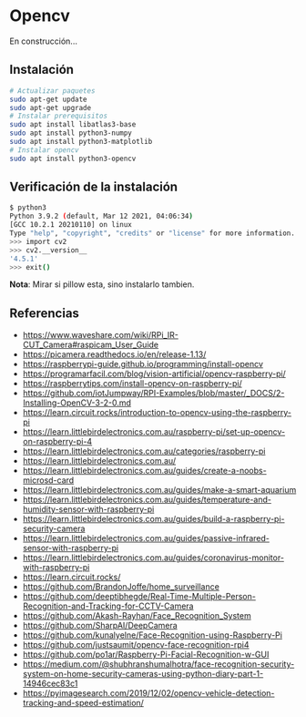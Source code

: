 
# Opencv

En construcción...

## Instalación



```bash
# Actualizar paquetes
sudo apt-get update
sudo apt-get upgrade
# Instalar prerequisitos
sudo apt install libatlas3-base
sudo apt install python3-numpy
sudo apt install python3-matplotlib
# Instalar opencv
sudo apt install python3-opencv
```

## Verificación de la instalación

```bash
$ python3
Python 3.9.2 (default, Mar 12 2021, 04:06:34) 
[GCC 10.2.1 20210110] on linux
Type "help", "copyright", "credits" or "license" for more information.
>>> import cv2
>>> cv2.__version__
'4.5.1'
>>> exit()
```


**Nota**: Mirar si pillow esta, sino instalarlo tambien.



## Referencias
* https://www.waveshare.com/wiki/RPi_IR-CUT_Camera#raspicam_User_Guide
* https://picamera.readthedocs.io/en/release-1.13/
* https://raspberrypi-guide.github.io/programming/install-opencv
* https://programarfacil.com/blog/vision-artificial/opencv-raspberry-pi/
* https://raspberrytips.com/install-opencv-on-raspberry-pi/
* https://github.com/iotJumpway/RPI-Examples/blob/master/_DOCS/2-Installing-OpenCV-3-2-0.md
* https://learn.circuit.rocks/introduction-to-opencv-using-the-raspberry-pi
* https://learn.littlebirdelectronics.com.au/raspberry-pi/set-up-opencv-on-raspberry-pi-4
* https://learn.littlebirdelectronics.com.au/categories/raspberry-pi
* https://learn.littlebirdelectronics.com.au/
* https://learn.littlebirdelectronics.com.au/guides/create-a-noobs-microsd-card
* https://learn.littlebirdelectronics.com.au/guides/make-a-smart-aquarium
* https://learn.littlebirdelectronics.com.au/guides/temperature-and-humidity-sensor-with-raspberry-pi
* https://learn.littlebirdelectronics.com.au/guides/build-a-raspberry-pi-security-camera
* https://learn.littlebirdelectronics.com.au/guides/passive-infrared-sensor-with-raspberry-pi
* https://learn.littlebirdelectronics.com.au/guides/coronavirus-monitor-with-raspberry-pi
* https://learn.circuit.rocks/
* https://github.com/BrandonJoffe/home_surveillance
* https://github.com/deeptibhegde/Real-Time-Multiple-Person-Recognition-and-Tracking-for-CCTV-Camera
* https://github.com/Akash-Rayhan/Face_Recognition_System
* https://github.com/SharpAI/DeepCamera
* https://github.com/kunalyelne/Face-Recognition-using-Raspberry-Pi
* https://github.com/justsaumit/opencv-face-recognition-rpi4
* https://github.com/po1ar/Raspberry-Pi-Facial-Recognition-w-GUI
* https://medium.com/@shubhranshumalhotra/face-recognition-security-system-on-home-security-cameras-using-python-diary-part-1-14946cec83c1
* https://pyimagesearch.com/2019/12/02/opencv-vehicle-detection-tracking-and-speed-estimation/
  
